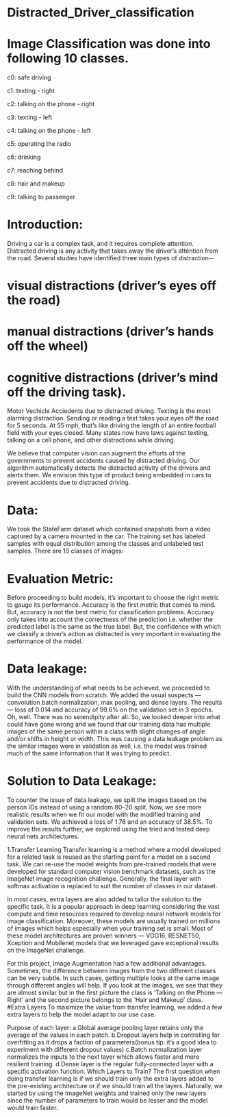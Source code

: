 # Distracted_Driver_classification

# Image Classification was done into following 10 classes.

c0: safe driving

c1: texting - right

c2: talking on the phone - right

c3: texting - left

c4: talking on the phone - left

c5: operating the radio

c6: drinking

c7: reaching behind

c8: hair and makeup

c9: talking to passenger

# Introduction: 
Driving a car is a complex task, and it requires complete attention. Distracted driving is any activity that takes away the driver’s attention from the road. Several studies have identified three main types of distraction--
# visual distractions (driver’s eyes off the road)
# manual distractions (driver’s hands off the wheel) 
# cognitive distractions (driver’s mind off the driving task).

Motor Vechicle Acciedents due to distracted driving. Texting is the most alarming distraction. Sending or reading a text takes your eyes off the road for 5 seconds. At 55 mph, that’s like driving the length of an entire football field with your eyes closed. Many states now have laws against texting, talking on a cell phone, and other distractions while driving.

We believe that computer vision can augment the efforts of the governments to prevent accidents caused by distracted driving. Our algorithm automatically detects the distracted activity of the drivers and alerts them. We envision this type of product being embedded in cars to prevent accidents due to distracted driving.

# Data:
We took the StateFarm dataset which contained snapshots from a video captured by a camera mounted in the car. The training set has labeled samples with equal distribution among the classes and unlabeled test samples. There are 10 classes of images:

# Evaluation Metric:
Before proceeding to build models, it’s important to choose the right metric to gauge its performance. Accuracy is the first metric that comes to mind. But, accuracy is not the best metric for classification problems. Accuracy only takes into account the correctness of the prediction i.e. whether the predicted label is the same as the true label. But, the confidence with which we classify a driver’s action as distracted is very important in evaluating the performance of the model. 

# Data leakage:
With the understanding of what needs to be achieved, we proceeded to build the CNN models from scratch. We added the usual suspects — convolution batch normalization, max pooling, and dense layers. The results — loss of 0.014 and accuracy of 99.6% on the validation set in 3 epochs. Oh, well. There was no serendipity after all. So, we looked deeper into what could have gone wrong and we found that our training data has multiple images of the same person within a class with slight changes of angle and/or shifts in height or width. This was causing a data leakage problem as the similar images were in validation as well, i.e. the model was trained much of the same information that it was trying to predict.

# Solution to Data Leakage: 
To counter the issue of data leakage, we split the images based on the person IDs instead of using a random 80–20 split. Now, we see more realistic results when we fit our model with the modified training and validation sets. We achieved a loss of 1.76 and an accuracy of 38.5%. To improve the results further, we explored using the tried and tested deep neural nets architectures.

1.Transfer Learning Transfer learning is a method where a model developed for a related task is reused as the starting point for a model on a second task. We can re-use the model weights from pre-trained models that were developed for standard computer vision benchmark datasets, such as the ImageNet image recognition challenge. Generally, the final layer with softmax activation is replaced to suit the number of classes in our dataset. 

In most cases, extra layers are also added to tailor the solution to the specific task. It is a popular approach in deep learning considering the vast compute and time resources required to develop neural network models for image classification. Moreover, these models are usually trained on millions of images which helps especially when your training set is small. Most of these model architectures are proven winners — VGG16, RESNET50, Xception and Mobilenet models that we leveraged gave exceptional results on the ImageNet challenge. 

For this project, Image Augmentation had a few additional advantages. Sometimes, the difference between images from the two different classes can be very subtle. In such cases, getting multiple looks at the same image through different angles will help. If you look at the images, we see that they are almost similar but in the first picture the class is ‘Talking on the Phone — Right’ and the second picture belongs to the ‘Hair and Makeup’ class. #Extra Layers To maximize the value from transfer learning, we added a few extra layers to help the model adapt to our use case.

Purpose of each layer: a.Global average pooling layer retains only the average of the values in each patch. b.Dropout layers help in controlling for overfitting as it drops a faction of parameters(bonus tip: it’s a good idea to experiment with different dropout values) c.Batch normalization layer normalizes the inputs to the next layer which allows faster and more resilient training. d.Dense layer is the regular fully-connected layer with a specific activation function. Which Layers to Train? The first question when doing transfer learning is if we should train only the extra layers added to the pre-existing architecture or if we should train all the layers. Naturally, we started by using the ImageNet weights and trained only the new layers since the number of parameters to train would be lesser and the model would train faster. 
